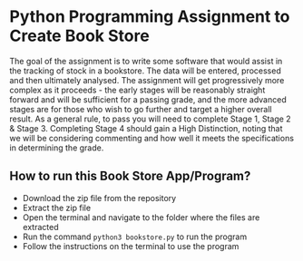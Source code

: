 # Python Programming Assignment to Create Book Store

The goal of the assignment is to write some software that would assist in the tracking of stock in a bookstore. The data will be entered, processed and then ultimately analysed.
The assignment will get progressively more complex as it proceeds - the early stages will be reasonably straight forward and will be sufficient for a passing grade, and the more advanced stages are for those who wish to go further and target a higher overall result. As a general rule, to pass you will need to complete Stage 1, Stage 2 & Stage 3.  Completing Stage 4 should gain a High Distinction, noting
that we will be considering commenting and how well it meets the specifications in determining the grade.

## How to run this Book Store App/Program?

- Download the zip file from the repository
- Extract the zip file
- Open the terminal and navigate to the folder where the files are extracted
- Run the command `python3 bookstore.py` to run the program
- Follow the instructions on the terminal to use the program

